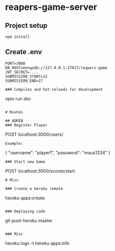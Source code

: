 # reapers-game-server

## Project setup
```
npm install
```

## Create .env
```
PORT=3000
DB_HOST=mongodb://127.0.0.1:27017/reapers-game 
JWT_SECRET= ... 
SUBMISSION_START=12
SUBMISSION_END=17

### Compiles and hot-reloads for development
```
npm run dev
```

# Routes

## ADMIN
### Register Player
```
POST localhost:3000/users/
```
Example:
```
{
    "username": "player1",
    "password": "maus1234"
}
```
### Start new Game
```
POST localhost:3000/scores/start
```
# Misc

### Create a Heroku remote
```
heroku apps:create <name>
```

### Deploying code
```
git push heroku master
```

### Misc
```
heroku logs -t
heroku apps:info
```
